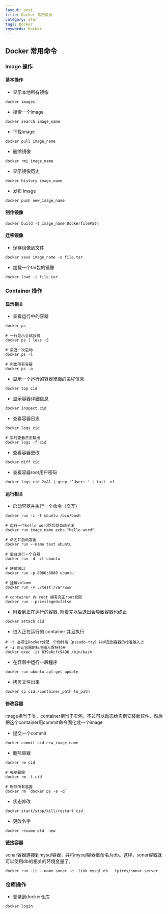 ```yaml
---
layout: post
title: Docker 常用资源
category: star
tags: Docker
keywords: Docker
---
```


## Docker 常用命令

### Image 操作

#### 基本操作

- 显示本地所有镜像

```
docker images
```

- 搜索一个image

```
docker search image_name
```

- 下载image

```
docker pull image_name
```

- 删除镜像

```
docker rmi image_name
```

- 显示镜像历史

```
docker history image_name
```

- 发布 image

```
docker push new_image_name
```

#### 制作镜像

```
docker build -t image_name DockerfilePath
```

#### 迁移镜像

- 保存镜像到文件

```
docker save image_name -o file.tar
```

- 加载一个tar包的镜像

```
docker load -i file.tar
```

### Container 操作

#### 显示相关

- 查看运行中的容器

```
docker ps

# 一行显示全部容器
docker ps | less -S

# 最近一次启动
docker ps -l

# 列出所有容器
docker ps -a
```

- 显示一个运行的容器里面的进程信息

```
docker top cid
```

- 显示容器详细信息

```
docker inspect cid
```

- 查看容器日志

```
docker logs cid

# 实时查看日志输出
docker logs -f cid
```

- 查看容器更改

```
docker diff cid
```

- 查看容器root用户密码

```
docker logs cid 2>&1 | grep '^User: ' | tail -n1
```

#### 运行相关

- 启动容器并执行一个命令（交互）

```
docker run -i -t ubuntu /bin/bash

# 运行一个hello word然后就自动关闭
docker run image_name echo "hello word"

# 命名并启动容器
docker run --name test ubuntu

# 后台运行一个容器
docker run -d -it ubuntu

# 映射端口
docker run -p 8080:8080 ubuntu

# 挂载volumn
docker run -v ./test:/var/www

# container 内 root 拥有真正root权限
docker run --privileged=false 
```

- 附着到正在运行的容器, 附着完以后退出会导致容器也终止

```
docker attach cid
```

- 进入正在运行的 container 并且执行

```
# -t 选项让Docker分配一个伪终端（pseudo-tty）并绑定到容器的标准输入上
# -i 则让容器的标准输入保持打开
docker exec -it 839a6cfc9496 /bin/bash
```

- 在容器中运行一段程序

```
docker run ubuntu apt-get update
```

- 拷贝文件出来

```
docker cp cid:/container_path to_path  
```

#### 修改容器

image相当于类，container相当于实例，不过可以动态给实例安装新软件，然后把这个container用commit命令固化成一个image

- 提交一个commit

```
docker commit cid new_image_name
```

- 删除容器

```
docker rm cid

# 强制删除
docker rm -f cid

# 删除所有容器
docker rm `docker ps -a -q`
```

- 状态修改

```
docker start/stop/kill/restart cid
```

- 更改名字

```
docker rename old  new
```

#### 链接容器

sonar容器连接到mysql容器，并将mysql容器重命名为db。这样，sonar容器就可以使用db的相关的环境变量了。

```
docker run -it --name sonar -d -link mysql:db   tpires/sonar-server
```

### 仓库操作

- 登录到docker仓库

```
docker login
```


